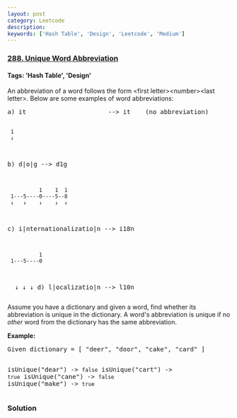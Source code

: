 ```yaml
---
layout: post
category: Leetcode
description: 
keywords: ['Hash Table', 'Design', 'Leetcode', 'Medium']
---
```

### [288. Unique Word Abbreviation](https://leetcode.com/problems/unique-word-abbreviation)

#### Tags: 'Hash Table', 'Design'

<div class="content__u3I1 question-content__JfgR"><div><p>An abbreviation of a word follows the form &lt;first letter&gt;&lt;number&gt;&lt;last letter&gt;. Below are some examples of word abbreviations:</p>
<pre>a) it                      --&gt; it    (no abbreviation)

     1
     ↓
b) d|o|g                   --&gt; d1g

              1    1  1
     1---5----0----5--8
     ↓   ↓    ↓    ↓  ↓    
c) i|nternationalizatio|n  --&gt; i18n

              1
     1---5----0
     ↓   ↓    ↓
d) l|ocalizatio|n          --&gt; l10n
</pre>
<p>Assume you have a dictionary and given a word, find whether its abbreviation is unique in the dictionary. A word's abbreviation is unique if no <i>other</i> word from the dictionary has the same abbreviation.</p>
<p><strong>Example:</strong></p>
<pre>Given dictionary = [ "deer", "door", "cake", "card" ]

isUnique("dear") -&gt; <code>false</code>
isUnique("cart") -&gt; <code>true</code>
isUnique("cane") -&gt; <code>false</code>
isUnique("make") -&gt; <code>true</code>
</pre>
</div></div>

### Solution

